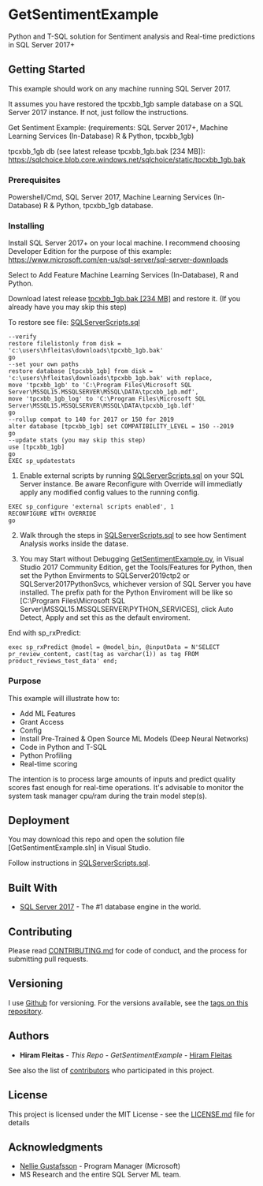 # GetSentimentExample
Python and T-SQL solution for Sentiment analysis and Real-time predictions in SQL Server 2017+

## Getting Started

This example should work on any machine running SQL Server 2017.

It assumes you have restored the tpcxbb_1gb sample database on a SQL Server 2017 instance. If not, just follow the instructions.

Get Sentiment Example: (requirements: SQL Server 2017+, Machine Learning Services (In-Database) R & Python, tpcxbb_1gb)

tpcxbb_1gb db (see latest release tpcxbb_1gb.bak [234 MB]): https://sqlchoice.blob.core.windows.net/sqlchoice/static/tpcxbb_1gb.bak

### Prerequisites

Powershell/Cmd, SQL Server 2017, Machine Learning Services (In-Database) R & Python, tpcxbb_1gb database.

### Installing

Install SQL Server 2017+ on your local machine. I recommend choosing Developer Edition for the purpose of this example:  https://www.microsoft.com/en-us/sql-server/sql-server-downloads

Select to Add Feature Machine Learning Services (In-Database), R and Python.

Download latest release [tpcxbb_1gb.bak [234 MB]](https://sqlchoice.blob.core.windows.net/sqlchoice/static/tpcxbb_1gb.bak) and restore it. (If you already have you may skip this step)

To restore see file: [SQLServerScripts.sql](https://github.com/hfleitas/GetSentimentExample/blob/master/GetSentimentExample/SQLServerScripts.sql)

```
--verify
restore filelistonly from disk = 'c:\users\hfleitas\downloads\tpcxbb_1gb.bak'
go 
--set your own paths
restore database [tpcxbb_1gb] from disk = 'c:\users\hfleitas\downloads\tpcxbb_1gb.bak' with replace,
move 'tpcxbb_1gb' to 'C:\Program Files\Microsoft SQL Server\MSSQL15.MSSQLSERVER\MSSQL\DATA\tpcxbb_1gb.mdf', 
move 'tpcxbb_1gb_log' to 'C:\Program Files\Microsoft SQL Server\MSSQL15.MSSQLSERVER\MSSQL\DATA\tpcxbb_1gb.ldf'
go
--rollup compat to 140 for 2017 or 150 for 2019
alter database [tpcxbb_1gb] set COMPATIBILITY_LEVEL = 150 --2019
go
--update stats (you may skip this step)
use [tpcxbb_1gb]
go
EXEC sp_updatestats
```

1. Enable external scripts by running [SQLServerScripts.sql](https://github.com/hfleitas/GetSentimentExample/blob/master/GetSentimentExample/SQLServerScripts.sql) on your SQL Server instance. Be aware Reconfigure with Override will immediatly apply any modified config values to the running config.
```
EXEC sp_configure 'external scripts enabled', 1
RECONFIGURE WITH OVERRIDE
go
```

2. Walk through the steps in [SQLServerScripts.sql](https://github.com/hfleitas/GetSentimentExample/blob/master/GetSentimentExample/SQLServerScripts.sql) to see how Sentiment Analysis works inside the datase.

3. You may Start without Debugging [GetSentimentExample.py](https://github.com/hfleitas/GetSentimentExample/blob/master/GetSentimentExample/GetSentimentExample.py), in Visual Studio 2017 Community Edition, get the Tools/Features for Python, then  set the Python Envirments to SQLServer2019ctp2 or SQLServer2017PythonSvcs, whichever version of SQL Server you have installed. The prefix path for the Python Enviroment will be like so [C:\Program Files\Microsoft SQL Server\MSSQL15.MSSQLSERVER\PYTHON_SERVICES], click Auto Detect, Apply and set this as the default enviroment. 

End with sp_rxPredict:

```
exec sp_rxPredict @model = @model_bin, @inputData = N'SELECT pr_review_content, cast(tag as varchar(1)) as tag FROM product_reviews_test_data' end;
```

### Purpose

This example will illustrate how to:
* Add ML Features
* Grant Access
* Config
* Install Pre-Trained & Open Source ML Models (Deep Neural Networks)
* Code in Python and T-SQL
* Python Profiling
* Real-time scoring

The intention is to process large amounts of inputs and predict quality scores fast enough for real-time operations. It's advisable to monitor the system task manager cpu/ram during the train model step(s). 

## Deployment

You may download this repo and open the solution file [GetSentimentExample.sln] in Visual Studio.

Follow instructions in [SQLServerScripts.sql](https://github.com/hfleitas/GetSentimentExample/blob/master/GetSentimentExample/SQLServerScripts.sql).

## Built With

* [SQL Server 2017](https://www.microsoft.com/en-us/sql-server/sql-server-downloads) - The #1 database engine in the world.

## Contributing

Please read [CONTRIBUTING.md](https://github.com/hfleitas/GetSentimentExample) for code of conduct, and the process for submitting pull requests.

## Versioning

I use [Github](http://github.com/) for versioning. For the versions available, see the [tags on this repository](https://github.com/hfleitas/GetSentimentExample/tags). 

## Authors

* **Hiram Fleitas** - *This Repo - GetSentimentExample* - [Hiram Fleitas](https://github.com/hfleitas)

See also the list of [contributors](https://github.com/hfleitas/GetSentimentExample/contributors) who participated in this project.

## License

This project is licensed under the MIT License - see the [LICENSE.md](LICENSE.md) file for details

## Acknowledgments

* [Nellie Gustafsson](https://github.com/NelGson) - Program Manager (Microsoft)
* MS Research and the entire SQL Server ML team.
